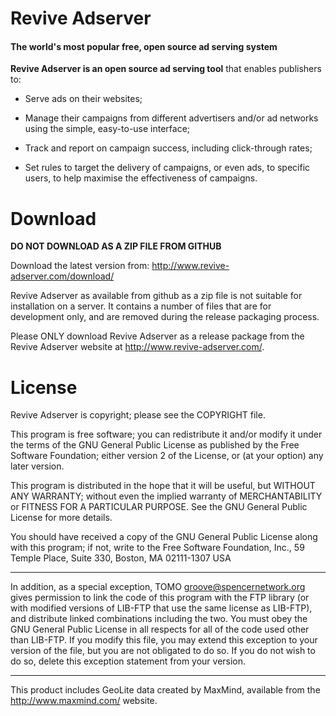 # Revive Adserver
#### The world's most popular free, open source ad serving system

**Revive Adserver is an open source ad serving tool** that enables publishers to:

* Serve ads on their websites;

* Manage their campaigns from different advertisers and/or ad networks using the simple, easy-to-use interface;

* Track and report on campaign success, including click-through rates;

* Set rules to target the delivery of campaigns, or even ads, to specific users, to help maximise the effectiveness of campaigns.



# Download

**DO NOT DOWNLOAD AS A ZIP FILE FROM GITHUB**

Download the latest version from: http://www.revive-adserver.com/download/

Revive Adserver as available from github as a zip file is not suitable for installation on a server. It contains a number of files that are for development only, and are removed during the release packaging process.

Please ONLY download Revive Adserver as a release package from the Revive Adserver website at http://www.revive-adserver.com/.



# License

Revive Adserver is copyright; please see the COPYRIGHT file.

This program is free software; you can redistribute it and/or modify
it under the terms of the GNU General Public License as published by
the Free Software Foundation; either version 2 of the License, or
(at your option) any later version.

This program is distributed in the hope that it will be useful,
but WITHOUT ANY WARRANTY; without even the implied warranty of
MERCHANTABILITY or FITNESS FOR A PARTICULAR PURPOSE.  See the
GNU General Public License for more details.

You should have received a copy of the GNU General Public License
along with this program; if not, write to the Free Software
Foundation, Inc., 59 Temple Place, Suite 330, Boston, MA  02111-1307  USA

------------------------------------------------------------------------

In addition, as a special exception, TOMO <groove@spencernetwork.org>
gives permission to link the code of this program with the FTP library
(or with modified versions of LIB-FTP that use the same license as LIB-FTP),
and distribute linked combinations including the two.  You must obey
the GNU General Public License in all respects for all of the code used
other than LIB-FTP.  If you modify this file, you may extend this exception
to your version of the file, but you are not obligated to do so.  If
you do not wish to do so, delete this exception statement from your version.

------------------------------------------------------------------------

This product includes GeoLite data created by MaxMind, available from the 
http://www.maxmind.com/ website.
